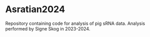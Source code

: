 # Asratian2024
Repository containing code for analysis of pig sRNA data. Analysis performed by Signe Skog in 2023-2024.
